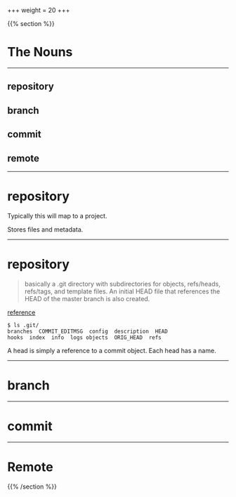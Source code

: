 +++
weight = 20
+++

{{% section %}}

# The Nouns

---

## repository

## branch

## commit

## remote

---
# repository

Typically this will map to a project.

Stores files and metadata.

---
# repository
> basically a .git directory with subdirectories for objects, refs/heads,
> refs/tags, and template files. An initial HEAD file that references the HEAD of
> the master branch is also created.

[reference](https://git-scm.com/docs/git-init)


```
$ ls .git/
branches  COMMIT_EDITMSG  config  description  HEAD
hooks  index  info  logs objects  ORIG_HEAD  refs
```

A head is simply a reference to a commit object. Each head has a name.

---
# branch

---
# commit

---
# Remote



{{% /section %}}
